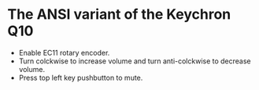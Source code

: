 # The ANSI variant of the Keychron Q10

- Enable EC11 rotary encoder.
- Turn colckwise to increase volume and turn anti-colckwise to decrease volume.
- Press top left key pushbutton to mute.

